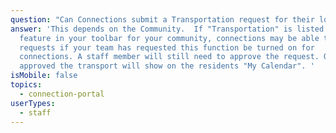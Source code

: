 ```yaml
---
question: "Can Connections submit a Transportation request for their loved one? "
answer: 'This depends on the Community.  If "Transportation" is listed as a
  feature in your toolbar for your community, connections may be able to submit
  requests if your team has requested this function be turned on for
  connections. A staff member will still need to approve the request. Once
  approved the transport will show on the residents "My Calendar". '
isMobile: false
topics:
  - connection-portal
userTypes:
  - staff
---
```

